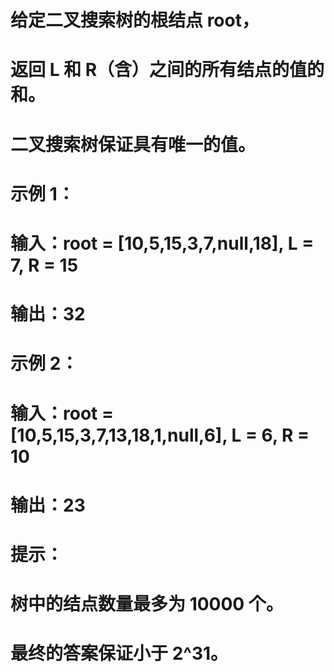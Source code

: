 # 给定二叉搜索树的根结点 root，
# 返回 L 和 R（含）之间的所有结点的值的和。
# 二叉搜索树保证具有唯一的值。
# 示例 1：
# 输入：root = [10,5,15,3,7,null,18], L = 7, R = 15
# 输出：32
# 示例 2：
# 输入：root = [10,5,15,3,7,13,18,1,null,6], L = 6, R = 10
# 输出：23
# 提示：
# 树中的结点数量最多为 10000 个。
# 最终的答案保证小于 2^31。